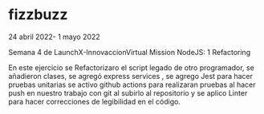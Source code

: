 # fizzbuzz

24 abril 2022- 1 mayo 2022

Semana 4 de LaunchX-InnovaccionVirtual Mission NodeJS: 1 Refactoring

En este ejercicio se Refactorizaro el script legado de otro programador,  se añadieron clases, se agregó express services , se agrego Jest para hacer pruebas unitarias se activo github actions para realizaran pruebas al hacer push en nuestro trabajo con git  al subirlo al repositorio y se aplico Linter para hacer correcciones  de legibilidad en el código.
